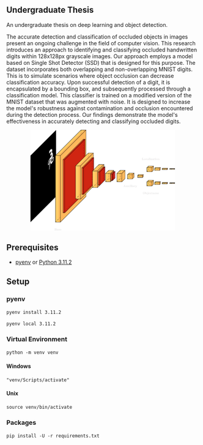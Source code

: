 ## Undergraduate Thesis

An undergraduate thesis on deep learning and object detection.

The accurate detection and classification of occluded objects in images present an ongoing challenge in the field of computer vision. This research introduces an approach to identifying and classifying occluded handwritten digits within 128x128px grayscale images. Our approach employs a model based on Single Shot Detector (SSD) that is designed for this purpose. The dataset incorporates both overlapping and non-overlapping MNIST digits. This is to simulate scenarios where object occlusion can decrease classification accuracy. Upon successful detection of a digit, it is encapsulated by a bounding box, and subsequently processed through a classification model. This classifier is trained on a modified version of the MNIST dataset that was augmented with noise. It is designed to increase the model's robustness against contamination and occlusion encountered during the detection process. Our findings demonstrate the model's effectiveness in accurately detecting and classifying occluded digits.

<p align="center">
    <img src="asset/cassd.png" alt="CASSD" width="75%"/>
</p>

## Prerequisites

* [pyenv](https://github.com/pyenv/pyenv) or [Python 3.11.2](https://www.python.org/downloads/)


## Setup

### pyenv

```
pyenv install 3.11.2
```

```
pyenv local 3.11.2
```

### Virtual Environment

```
python -m venv venv
```

#### Windows

```
"venv/Scripts/activate"
```

#### Unix

```
source venv/bin/activate
```

### Packages

```
pip install -U -r requirements.txt
```
